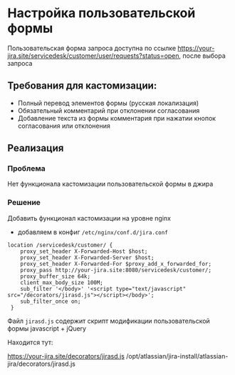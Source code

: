 # Настройка пользовательской формы

Пользовательская форма запроса доступна по ссылке https://your-jira.site/servicedesk/customer/user/requests?status=open, после выбора запроса

## Требования для кастомизации:
- Полный перевод элементов формы (русская локализация)
- Обязательный комментарий при отклонении согласования
- Добавление текста из формы комментария при нажатии кнопок согласования или отклонения

## Реализация

### Проблема 
Нет функционала кастомизации пользовательской формы в джира

### Решение
Добавить функционал кастомизации на уровне nginx
- добавляем в конфиг `/etc/nginx/conf.d/jira.conf`

```
location /servicedesk/customer/ {
    proxy_set_header X-Forwarded-Host $host;
    proxy_set_header X-Forwarded-Server $host;
    proxy_set_header X-Forwarded-For $proxy_add_x_forwarded_for;
    proxy_pass http://your-jira.site:8080/servicedesk/customer/;
    proxy_buffer_size 64k;
    client_max_body_size 100M;
    sub_filter '</body>' '<script type="text/javascript" src="/decorators/jirasd.js"></script></body>';
    sub_filter_once on;
 }
```

Файл `jirasd.js` содержит скрипт модификации пользовательской формы javascript + jQuery

Находится тут:

https://your-jira.site/decorators/jirasd.js 
/opt/atlassian/jira-install/atlassian-jira/decorators/jirasd.js